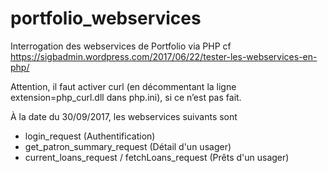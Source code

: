 # portfolio_webservices
Interrogation des webservices de Portfolio via PHP
cf https://sigbadmin.wordpress.com/2017/06/22/tester-les-webservices-en-php/

Attention, il faut activer curl (en décommentant la ligne extension=php_curl.dll dans php.ini), si ce n’est pas fait.

À la date du 30/09/2017, les webservices suivants sont 
- login_request (Authentification)
- get_patron_summary_request (Détail d'un usager)
- current_loans_request / fetchLoans_request (Prêts d'un usager)
